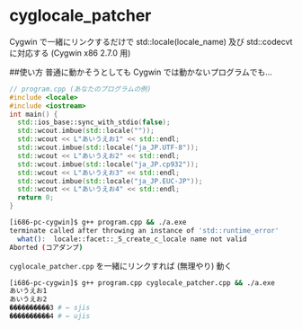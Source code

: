 # cyglocale_patcher
Cygwin で一緒にリンクするだけで std::locale(locale_name) 及び std::codecvt に対応する (Cygwin x86 2.7.0 用)

##使い方
普通に動かそうとしても Cygwin では動かないプログラムでも…
```cpp
// program.cpp (あなたのプログラムの例)
#include <locale>
#include <iostream>
int main() {
  std::ios_base::sync_with_stdio(false);
  std::wcout.imbue(std::locale(""));
  std::wcout << L"あいうえお1" << std::endl;
  std::wcout.imbue(std::locale("ja_JP.UTF-8"));
  std::wcout << L"あいうえお2" << std::endl;
  std::wcout.imbue(std::locale("ja_JP.cp932"));
  std::wcout << L"あいうえお3" << std::endl;
  std::wcout.imbue(std::locale("ja_JP.EUC-JP"));
  std::wcout << L"あいうえお4" << std::endl;
  return 0;
}
```
```sh
[i686-pc-cygwin]$ g++ program.cpp && ./a.exe
terminate called after throwing an instance of 'std::runtime_error'
  what():  locale::facet::_S_create_c_locale name not valid
Aborted (コアダンプ)
```
`cyglocale_patcher.cpp` を一緒にリンクすれば (無理やり) 動く
```sh
[i686-pc-cygwin]$ g++ program.cpp cyglocale_patcher.cpp && ./a.exe
あいうえお1
あいうえお2
����������3 # ← sjis
����������4 # ← ujis
```
